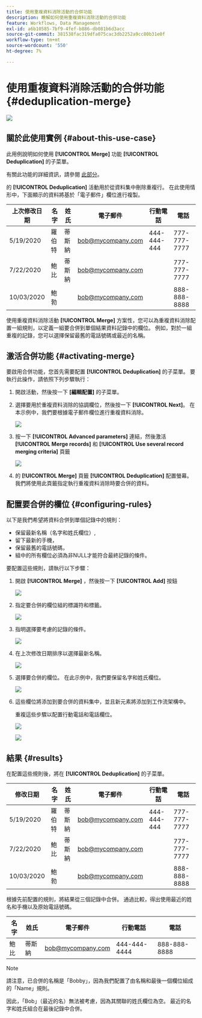 ```yaml
---
title: 使用重複資料消除活動的合併功能
description: 瞭解如何使用重複資料消除活動的合併功能
feature: Workflows, Data Management
exl-id: a6b10585-7bf9-4fef-b886-db081b6d3acc
source-git-commit: 381538fac319dfa075cac3db2252a9cc80b31e0f
workflow-type: tm+mt
source-wordcount: '550'
ht-degree: 7%

---
```


# 使用重複資料消除活動的合併功能 {#deduplication-merge}

![](../../assets/v7-only.svg)

## 關於此使用實例 {#about-this-use-case}

此用例說明如何使用 **[!UICONTROL Merge]** 功能 **[!UICONTROL Deduplication]** 的子菜單。

有關此功能的詳細資訊，請參閱 [此部分](deduplication.md#merging-fields-into-single-record)。

的 **[!UICONTROL Deduplication]** 活動用於從資料集中刪除重複行。 在此使用情形中，下面顯示的資料將基於「電子郵件」欄位進行複製。

| 上次修改日期 | 名字 | 姓氏 | 電子郵件 | 行動電話 | 電話 |
|-----|------------|-----------|-------|--------------|------|
| 5/19/2020 | 羅伯特 | 蒂斯納 | bob@mycompany.com | 444-444-444 | 777-777-7777 |
| 7/22/2020 | 鮑比 | 蒂斯納 | bob@mycompany.com |  | 777-777-7777 |
| 10/03/2020 | 鮑勃 |  | bob@mycompany.com |  | 888-888-8888 |

使用重複資料消除活動 **[!UICONTROL Merge]** 方案性，您可以為重複資料消除配置一組規則，以定義一組要合併到單個結果資料記錄中的欄位。 例如，對於一組重複的記錄，您可以選擇保留最舊的電話號碼或最近的名稱。

## 激活合併功能 {#activating-merge}


要啟用合併功能，您首先需要配置 **[!UICONTROL Deduplication]** 的子菜單。 要執行此操作，請依照下列步驟執行：

1. 開啟活動，然後按一下 **[編輯配置]** 的子菜單。

1. 選擇要用於重複資料消除的協調欄位，然後按一下 **[!UICONTROL Next]**。 在本示例中，我們要根據電子郵件欄位進行重複資料消除。

   ![](assets/uc_merge_edit.png)

1. 按一下 **[!UICONTROL Advanced parameters]** 連結，然後激活 **[!UICONTROL Merge records]** 和 **[!UICONTROL Use several record merging criteria]** 頁籤

   ![](assets/uc_merge_advanced_parameters.png)

1. 的 **[!UICONTROL Merge]** 頁籤 **[!UICONTROL Deduplication]** 配置螢幕。 我們將使用此頁籤指定執行重複資料消除時要合併的資料。

## 配置要合併的欄位 {#configuring-rules}

以下是我們希望將資料合併到單個記錄中的規則：

* 保留最新名稱（名字和姓氏欄位）,
* 留下最新的手機，
* 保留最舊的電話號碼，
* 組中的所有欄位必須為非NULL才能符合最終記錄的條件。

要配置這些規則，請執行以下步驟：

1. 開啟 **[!UICONTROL Merge]** ，然後按一下 **[!UICONTROL Add]** 按鈕

   ![](assets/uc_merge_add.png)

1. 指定要合併的欄位組的標識符和標籤。

   ![](assets/uc_merge_identifier.png)

1. 指明選擇要考慮的記錄的條件。

   ![](assets/uc_merge_filter.png)

1. 在上次修改日期排序以選擇最新名稱。

   ![](assets/uc_merge_sort.png)

1. 選擇要合併的欄位。 在此示例中，我們要保留名字和姓氏欄位。

   ![](assets/uc_merge_keep.png)

1. 這些欄位將添加到要合併的資料集中，並且新元素將添加到工作流架構中。

   重複這些步驟以配置行動電話和電話欄位。

   ![](assets/dedup8.png)

   ![](assets/dedup9.png)

## 結果 {#results}

在配置這些規則後，將在 **[!UICONTROL Deduplication]** 的子菜單。

| 修改日期 | 名字 | 姓氏 | 電子郵件 | 行動電話 | 電話 |
|-----|------------|-----------|-------|--------------|------|
| 5/19/2020 | 羅伯特 | 蒂斯納 | bob@mycompany.com | 444-444-444 | 777-777-7777 |
| 7/22/2020 | 鮑比 | 蒂斯納 | bob@mycompany.com |  | 777-777-7777 |
| 10/03/2020 | 鮑勃 |  | bob@mycompany.com |  | 888-888-8888 |

根據先前配置的規則，將結果從三個記錄中合併。 通過比較，得出使用最近的姓名和手機以及原始電話號碼。

| 名字 | 姓氏 | 電子郵件 | 行動電話 | 電話 |
|------------|-----------|-------|--------------|------|
| 鮑比 | 蒂斯納 | bob@mycompany.com | 444-444-4444 | 888-888-8888 |

>[!NOTE]
>
> 請注意，已合併的名稱是「Bobby」，因為我們配置了由名稱和最後一個欄位組成的「Name」規則。
>
>因此，「Bob」（最近的名）無法被考慮，因為其關聯的姓氏欄位為空。 最近的名字和姓氏組合在最後記錄中合併。
